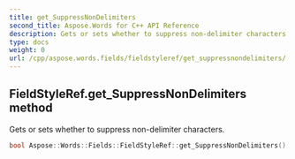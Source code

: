 ```yaml
---
title: get_SuppressNonDelimiters
second_title: Aspose.Words for C++ API Reference
description: Gets or sets whether to suppress non-delimiter characters. 
type: docs
weight: 0
url: /cpp/aspose.words.fields/fieldstyleref/get_suppressnondelimiters/
---
```

## FieldStyleRef.get_SuppressNonDelimiters method


Gets or sets whether to suppress non-delimiter characters.

```cpp
bool Aspose::Words::Fields::FieldStyleRef::get_SuppressNonDelimiters()
```

